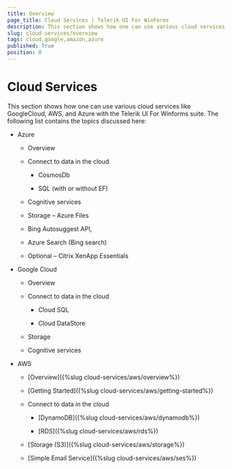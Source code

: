 ```yaml
---
title: Overview 
page_title: Cloud Services | Telerik UI For WinForms
description: This section shows how one can use various cloud services like GoogleCloud, AWS, and Azure with the Telerik UI For Winforms suite.
slug: cloud-services/overview
tags: cloud,google,amazon,azure
published: True
position: 0
---
```


# Cloud Services

This section shows how one can use various cloud services like GoogleCloud, AWS, and Azure with the Telerik UI For Winforms suite. The following list contains the topics discussed here:
 
* Azure

    * Overview  

    * Connect to data in the cloud

         * CosmosDb

         * SQL (with or without EF)

    * Cognitive services  

    * Storage – Azure Files

    * Bing Autosuggest API,

    * Azure Search (Bing search)

    * Optional – Citrix XenApp Essentials

* Google Cloud

    * Overview

    * Connect to data in the cloud

        * Cloud SQL

        * Cloud DataStore

    * Storage

    * Cognitive services 

* AWS

    * [Overview]({%slug cloud-services/aws/overview%})
    
    * [Getting Started]({%slug cloud-services/aws/getting-started%})

    * Connect to data in the cloud

        * [DynamoDB]({%slug cloud-services/aws/dynamodb%})

        * [RDS]({%slug cloud-services/aws/rds%})

    * [Storage (S3)]({%slug cloud-services/aws/storage%})

    * [Simple Email Service]({%slug cloud-services/aws/ses%})



